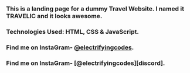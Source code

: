 ### This is a landing page for a dummy Travel Website. I named it TRAVELIC and it looks awesome.

### Technologies Used: HTML, CSS & JavaScript.

### Find me on InstaGram- [@electrifyingcodes][instagram].

### Find me on InstaGram- [@electrifyingcodes][discord].

[instagram]: https://www.instagram.com/electrifyingcodes
